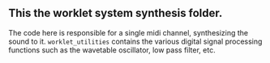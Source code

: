 ## This the worklet system synthesis folder.
The code here is responsible for a single midi channel, synthesizing the sound to it.
`worklet_utilities` contains the various digital signal processing functions such as the wavetable oscillator, low pass filter, etc.